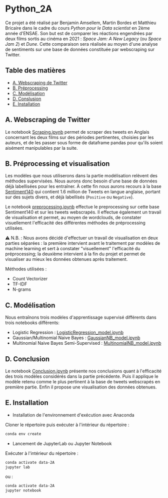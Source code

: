 # Python_2A

Ce projet a été réalisé par Benjamin Amsellem, Martin Bordes et Matthieu Bricaire dans le cadre du cours _Python pour le Data scientist_ en 2ème année d'ENSAE.
Son but est de comparer les réactions engendrées par deux films sortis au cinéma en 2021 : _Space Jam: A New Legacy_ (ou _Space Jam 2_) et _Dune_.
Cette comparaison sera réalisée au moyen d'une analyse de sentiments sur une base de données constituée par webscraping sur Twitter.

## Table des matières
* [A. Webscraping de Twitter](#A-Webscraping-de-Twitter)
* [B. Préprocessing](#b-Préprocessing)
* [C. Modélisation](#c-Modélisation)
* [D. Conslusion](#d-Conclusion)
* [E. Installation](#e-Installation)


## A. Webscraping de Twitter

Le notebook [Scraping.ipynb](Scraping.ipynb) permet de scraper des tweets en Anglais concernant les deux films sur des périodes pertinentes, choisies par les auteurs, et de les passer sous forme de dataframe pandas pour qu'ils soient aisément manipulables par la suite. 


## B. Préprocessing et visualisation
Les modèles que nous utiliserons dans la partie modélisation relèvent des méthodes supervisées. Nous aurons donc besoin d'une base de données déjà labellisées pour les entraîner. À cette fin nous aurons recours à la base [Sentiment140](http://help.sentiment140.com/) qui contient 1.6 million de Tweets en langue anglaise, portant sur des sujets divers, et déjà labellisés (`Positive` ou `Negative`).

Le notebook [preprocessing.ipynb](preprocessing.ipynb) effectue le preprocessing sur cette base Sentiment140 et sur les tweets webscrapés. Il effectue également un travail de visualisation et permet, au moyen de wordclouds, de constater visuellement l'efficacité des différentes méthodes de préprocessing utilisées.

:warning: N.B. : Nous avons décidé d'effectuer un travail de visualisation en deux parties séparées : la première intervient avant le traitement par modèles de machine learning et sert à constater "visuellement" l'efficacité du préprocessing; la deuxième intervient à la fin du projet et permet de visualiser au mieux les données obtenues après traitement.

Méthodes utilisées : 
* Count Vectorizer
* TF-IDF
* N-grams


## C. Modélisation
Nous entraînons trois modèles d'apprentissage supervisé différents dans trois notebooks différents:
* Logistic Regression : [LogisticRegression_model.ipynb](LogisticRegression_model.ipynb)
* Gaussian/Multinomial Naive Bayes : [GaussianNB_model.ipynb](GaussianNB_model.ipynb)
* Multinomial Naive Bayes Semi-Supervised : [MultinomialNB_model.ipynb](MultinomialNB_model.ipynb)

## D. Conclusion

Le notebook [Conclusion.ipynb](Conclusion.ipynb) présente nos conclusions quant à l'efficacité des trois modèles considérés dans la partie précédente. 
Puis il applique le modèle retenu comme le plus pertinent à la base de tweets webscrapés en première partie. 
Enfin il propose une visualisation des données obtenues.


## E. Installation

* Installation de l'environnement d'exécution avec Anaconda

Cloner le répertoire puis exécuter à l'intérieur du répertoire : 
```bash
conda env create
```

* Lancement de JupyterLab ou Jupyter Notebook

Exécuter à l'intérieur du répertoire : 
```bash
conda activate data-2A
jupyter lab
```
ou : 
```bash
conda activate data-2A
jupyter notebook
```
